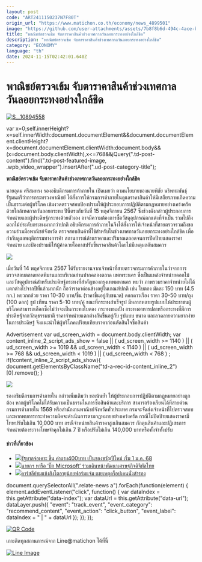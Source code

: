 ```yaml
---
layout: post
code: "ART2411150237N7F80T"
origin_url: "https://www.matichon.co.th/economy/news_4899501"
image: "https://github.com/user-attachments/assets/7b8f8b6d-494c-4ace-b618-9e514ba48ee7"
title: "พาณิชย์ตรวจเข้ม จับตาราคาสินค้าช่วงเทศกาลวันลอยกระทงอย่างใกล้ชิด"
description: "พาณิชย์ตรวจเข้ม จับตาราคาสินค้าช่วงเทศกาลวันลอยกระทงอย่างใกล้ชิด"
category: "ECONOMY"
language: "th"
date: 2024-11-15T02:42:01.640Z
---
```


# พาณิชย์ตรวจเข้ม จับตาราคาสินค้าช่วงเทศกาลวันลอยกระทงอย่างใกล้ชิด

[![](https://www.matichon.co.th/wp-content/uploads/2024/11/S__10894558.jpg "S__10894558")](https://www.matichon.co.th/wp-content/uploads/2024/11/S__10894558.jpg)

var x=0;self.innerHeight?x=self.innerWidth:document.documentElement&&document.documentElement.clientHeight?x=document.documentElement.clientWidth:document.body&&(x=document.body.clientWidth),x<=768&&jQuery(".td-post-content").find(".td-post-featured-image, .wpb\_video\_wrapper").insertAfter(".ud-post-category-title");

**พาณิชย์ตรวจเข้ม จับตาราคาสินค้าช่วงเทศกาลวันลอยกระทงอย่างใกล้ชิด**

นายอุดม ศรีสมทรง รองอธิบดีกรมการค้าภายใน เปิดเผยว่า ตามนโยบายของนายพิชัย นริพทะพันธุ์ รัฐมนตรีว่าการกระทรวงพาณิชย์ ได้สั่งการให้กรมการค้าภายในดูแลราคาสินค้าให้มีเสถียรภาพเกิดความเป็นธรรมต่อผู้บริโภค เข้มงวดตรวจสอบป้องปรามให้ผู้ประกอบการปฏิบัติตามกฎหมายอย่างเคร่งครัด ด้วยใกล้เทศกาลวันลอยกระทง ปีนี้ตรงกับวันที่ 15 พฤศจิกายน 2567 ซึ่งช่วงดังกล่าวผู้ประกอบการจำหน่ายและผู้ประดิษฐ์กระทงด้วยตัวเอง อาจมีความต้องการซื้อวัสดุอุปกรณ์ตกแต่งที่จำเป็น รวมไปถึงดอกไม้ประดับกระทงมากกว่าปกติ อธิบดีกรมการค้าภายในจึงได้สั่งการให้เจ้าหน้าที่สายตรวจรวมถึงขอความร่วมมือพาณิชย์จังหวัด ตรวจสอบสินค้าที่ใช้สำหรับในช่วงเทศกาลวันลอยกระทงอย่างใกล้ชิด เพื่อกำกับดูแลพฤติกรรมทางการค้า สถานการณ์ด้านราคาและปริมาณตลอดจนการปิดป้ายแสดงราคาจำหน่าย และป้องปรามมิให้ผู้ค้าฉวยโอกาสปรับขึ้นราคาสินค้าโดยไม่มีเหตุผลอันสมควร

![](https://www.matichon.co.th/wp-content/uploads/2024/11/S__108945579_0.jpg)

เมื่อวันที่ 14 พฤศจิกายน 2567 ได้รับรายงานจากเจ้าหน้าที่สายตรวจกรมการค้าภายในว่าจากการตรวจสอบตลาดยอดพิมานและบริเวณย่านปากคลองตลาด เขตพระนคร ซึ่งเป็นแหล่งจำหน่ายดอกไม้และวัสดุอุปกรณ์สำหรับประดิษฐ์กระทงที่สำคัญของกรุงเทพมหานคร พบว่า ภาพรวมราคาจำหน่ายไม่ได้แตกต่างไปจากปีที่แล้วมากนัก ถือว่าราคาค่อนข้างอยู่ในเกณฑ์ปกติ เช่น ใบตอง มัดละ 150 บาท (4.5 กก.) หยวกกล้วย ราคา 10-30 บาท/ชิ้น (ราคาขึ้นอยู่กับขนาด) ดอกดาวเรือง ราคา 30-50 บาท/ถุง (100 ดอก) ธูป เทียน ราคา 5-10 บาท/คู่ ขณะที่กระทงสำเร็จรูป มีหลากหลายรูปแบบให้ประชาชนผู้บริโภคสามารถเลือกซื้อไม่ว่าจะเป็นกระทงใบตอง กระทงขนมปัง กระทงอาหารปลาหรือกระทงที่มีการประดิษฐ์จากวัสดุธรรมชาติ ราคาจำหน่ายแตกต่างกันขึ้นอยู่กับ รูปแบบ ขนาด และลวดลายความยากง่ายในการประดิษฐ์ จึงแนะนำให้ผู้บริโภคเปรียบเทียบราคาก่อนตัดสินใจซื้อสินค้า

Advertisement var ud\_screen\_width = document.body.clientWidth; var content\_inline\_2\_script\_ads\_show = false || ( ud\_screen\_width >= 1140 ) || ( ud\_screen\_width >= 1019 && ud\_screen\_width < 1140 ) || ( ud\_screen\_width >= 768 && ud\_screen\_width < 1019 ) || ( ud\_screen\_width < 768 ) ; if(!content\_inline\_2\_script\_ads\_show){ document.getElementsByClassName("td-a-rec-id-content\_inline\_2")\[0\].remove(); }

![](https://www.matichon.co.th/wp-content/uploads/2024/11/S__108945576_0.jpg)

รองอธิบดีกรมการค้าภายใน กล่าวเพิ่มเติมว่า ขอเน้นย้ำ ให้ผู้ประกอบการปฏิบัติตามกฎหมายอย่างถูกต้อง หากผู้บริโภคไม่ได้รับความเป็นธรรมในการซื้อสินค้าและบริการ สามารถร้องเรียนได้ที่สายด่วนกรมการค้าภายใน 1569 หรือสำนักงานพาณิชย์จังหวัดทั่วประเทศ กรมจะจัดส่งเจ้าหน้าที่ไปตรวจสอบและหากพบการกระทำความผิดจะดำเนินการตามกฎหมายอย่างเคร่งครัด กรณีไม่ปิดป้ายแสดงราคามีโทษปรับไม่เกิน 10,000 บาท กรณีจำหน่ายสินค้าราคาสูงเกินสมควร กักตุนสินค้าและปฏิเสธการจำหน่ายต้องระวางโทษจำคุกไม่เกิน 7 ปี หรือปรับไม่เกิน 140,000 บาทหรือทั้งจำทั้งปรับ

#### ข่าวที่เกี่ยวข้อง

*   [![](https://www.matichon.co.th/wp-content/uploads/2024/11/101-12.jpg)รัฐบาลจ่อเคาะ ขึ้น ค่าแรง400บาท เป็นของขวัญปีใหม่ เริ่ม 1 ม.ค. 68](https://www.matichon.co.th/local/news_4899526)
*   [![](https://www.matichon.co.th/wp-content/uploads/2024/11/728-192.jpg)นายกฯ หารือ ‘บิ๊ก Microsoft’ ร่วมเดินหน้าพัฒนาเศรษฐกิจดิจิทัลไทย](https://www.matichon.co.th/politics/news_4899493)
*   [![](https://www.matichon.co.th/wp-content/uploads/2024/11/728-39.png)คาร์สลีย์ชมแข้งสิงโตอายุน้อยฟอร์มแจ่ม เผยเหตุดร็อปเคนนั่งสำรอง](https://www.matichon.co.th/sport/footballinter/news_4899461)

document.querySelectorAll(".relate-news a").forEach(function(element) { element.addEventListener("click", function() { var dataIndex = this.getAttribute("data-index"); var dataUrl = this.getAttribute("data-url"); dataLayer.push({ "event": "track\_event", "event\_category": "recommend\_content", "event\_action": "click\_button", "event\_label": dataIndex + " | " + dataUrl }); }); });

[![QR Code](https://www.matichon.co.th/wp-content/uploads/2023/07/wob1371z.jpg)](https://lin.ee/ht0nDxX)

เกาะติดทุกสถานการณ์จาก Line@matichon ได้ที่นี่

[![Line Image](https://www.matichon.co.th/wp-content/uploads/2023/07/th.png)](https://lin.ee/ht0nDxX)